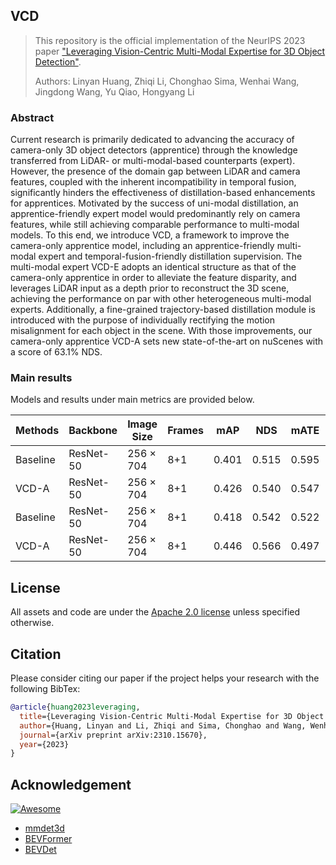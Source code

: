 ## VCD
> This repository is the official implementation of the NeurIPS 2023 paper ["Leveraging Vision-Centric Multi-Modal Expertise for 3D Object Detection"](https://arxiv.org/abs/2310.15670). 
>
> Authors: Linyan Huang, Zhiqi Li, Chonghao Sima, Wenhai Wang, Jingdong Wang, Yu Qiao, Hongyang Li

### Abstract
Current research is primarily dedicated to advancing the accuracy of camera-only 3D object detectors (apprentice) through the knowledge transferred from LiDAR- or multi-modal-based counterparts (expert). However, the presence of the domain gap between LiDAR and camera features, coupled with the inherent incompatibility in temporal fusion, significantly hinders the effectiveness of distillation-based enhancements for apprentices. Motivated by the success of uni-modal distillation, an apprentice-friendly expert model would predominantly rely on camera features, while still achieving comparable performance to multi-modal models. To this end, we introduce VCD, a framework to improve the camera-only apprentice model, including an apprentice-friendly multi-modal expert and temporal-fusion-friendly distillation supervision. The multi-modal expert VCD-E adopts an identical structure as that of the camera-only apprentice in order to alleviate the feature disparity, and leverages LiDAR input as a depth prior to reconstruct the 3D scene, achieving the performance on par with other heterogeneous multi-modal experts. Additionally, a fine-grained trajectory-based distillation module is introduced with the purpose of individually rectifying the motion misalignment for each object in the scene. With those improvements, our camera-only apprentice VCD-A sets new state-of-the-art on nuScenes with a score of 63.1% NDS.

### Main results

Models and results under main metrics are provided below.

| Methods     | Backbone        | Image Size     | Frames    | mAP    | NDS  | mATE  | mASE  | mAOE  | mAVE | mAAE |
|--------------------------------------|-----------------|------------------------|-----------|---------------------|---------------------|---------------------|---------------------|---------------------|------------------|------------------|
| Baseline | ResNet-50       | 256 $\times$ 704       | 8+1       | 0.401               | 0.515               | 0.595               | 0.279               | 0.489               | 0.291            | 0.198            |
| VCD-A   | ResNet-50 | 256 $\times$ 704 | 8+1 | 0.426    | 0.540          | 0.547          | 0.271          | 0.433          | 0.268       | 0.207       |
| Baseline     | ResNet-50       | 256 $\times$ 704       | 8+1       | 0.418               | 0.542               | 0.522               | 0.267               | 0.428               | 0.262            | 0.188  |
| VCD-A  | ResNet-50 | 256 $\times$ 704 | 8+1  | 0.446 | 0.566 | 0.497 | 0.260 | 0.350 | 0.257       | 0.203       |





## License

All assets and code are under the [Apache 2.0 license](https://github.com/increase24/FocalDistiller/blob/master/LICENSE) unless specified otherwise.

## Citation

Please consider citing our paper if the project helps your research with the following BibTex:

```bibtex
@article{huang2023leveraging,
  title={Leveraging Vision-Centric Multi-Modal Expertise for 3D Object Detection},
  author={Huang, Linyan and Li, Zhiqi and Sima, Chonghao and Wang, Wenhai and Wang, Jingdong and Qiao, Yu and Li, Hongyang},
  journal={arXiv preprint arXiv:2310.15670},
  year={2023}
}
```
## Acknowledgement

[![Awesome](https://awesome.re/badge.svg)](https://awesome.re)

- [mmdet3d](https://github.com/open-mmlab/mmdetection3d)
- [BEVFormer](https://github.com/fundamentalvision/BEVFormer)
- [BEVDet](https://github.com/HuangJunJie2017/BEVDet)
